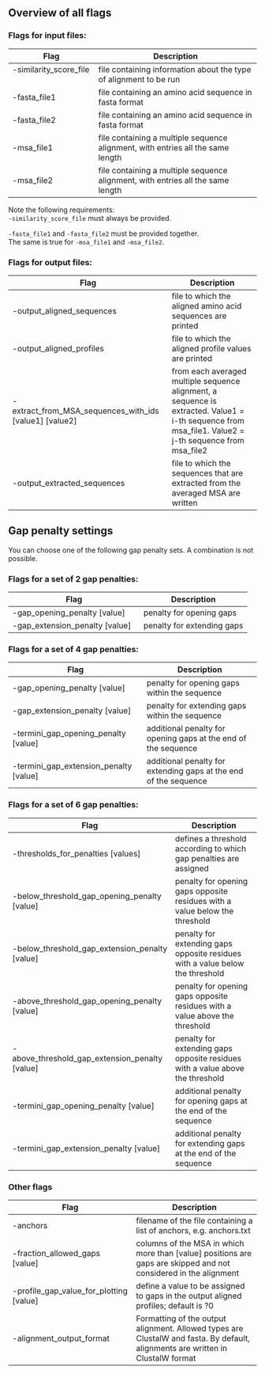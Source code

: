 ## Overview of all flags

### Flags for input files:

  Flag                                  | Description
  ------------------------------------- | ------------------------------------------------------------------------------------------
  -similarity_score_file <filename>     | file containing information about the type of alignment to be run
  -fasta_file1 <filename>               | file containing an amino acid sequence in fasta format
  -fasta_file2 <filename>               | file containing an amino acid sequence in fasta format
  -msa_file1 <filename>                 | file containing a multiple sequence alignment, with entries all the same length
  -msa_file2 <filename>                 | file containing a multiple sequence alignment, with entries all the same length

Note the following requirements:  
  `-similarity_score_file` must always be provided.  
  
  `-fasta_file1` and `-fasta_file2` must be provided together.  
  The same is true for `-msa_file1` and `-msa_file2`.


### Flags for output files:

Flag                                    | Description
--------------------------------------- | -----------------------------------
 -output_aligned_sequences <filename>   | file to which the aligned amino acid sequences are printed
 -output_aligned_profiles <filename>    | file to which the aligned profile values are printed     
 -extract_from_MSA_sequences_with_ids  \[value1\] \[value2\]  | from each averaged multiple sequence alignment, a sequence is extracted. Value1 = i-th sequence from msa_file1. Value2 = j-th sequence from msa_file2
 -output_extracted_sequences <filename> | file to which the sequences that are extracted from the averaged MSA are written


## Gap penalty settings

You can choose one of the following gap penalty sets. A combination is not possible.

### Flags for a set of 2 gap penalties:

  Flag                                           | Description
  ---------------------------------------------- | ----------------------------
  -gap_opening_penalty \[value\]                 | penalty for opening gaps
  -gap_extension_penalty \[value\]               | penalty for extending gaps


### Flags for a set of 4 gap penalties:

  Flag                                           | Description
  ---------------------------------------------- | -----------------------------------------------------------------
  -gap_opening_penalty \[value\]                 |  penalty for opening gaps within the sequence
  -gap_extension_penalty \[value\]               |  penalty for extending gaps within the sequence
  -termini_gap_opening_penalty \[value\]         |  additional penalty for opening gaps at the end of the sequence
  -termini_gap_extension_penalty \[value\]       |  additional penalty for extending gaps at the end of the sequence

### Flags for a set of 6 gap penalties:

  Flag                                             | Description
  ------------------------------------------------ | -------------------------------------------------------------------------------------------------------
  -thresholds_for_penalties \[values\]             |  defines a threshold according to which gap penalties are assigned
  -below_threshold_gap_opening_penalty \[value\]   |  penalty for opening gaps opposite residues with a value below the  threshold
  -below_threshold_gap_extension_penalty \[value\] |  penalty for extending gaps opposite residues with a value below the  threshold
  -above_threshold_gap_opening_penalty  \[value\]  |  penalty for opening gaps opposite residues with a value above the  threshold
  -above_threshold_gap_extension_penalty \[value\] |  penalty for extending gaps opposite residues with a value above the  threshold
  -termini_gap_opening_penalty \[value\]           |  additional penalty for opening gaps at the end of the sequence
  -termini_gap_extension_penalty \[value\]         |  additional penalty for extending gaps at the end of the sequence


### Other flags

  Flag                                      | Description
  ----------------------------------------- | -----------
  -anchors <filename>                       | filename of the file containing a list of anchors, e.g. anchors.txt
  -fraction_allowed_gaps \[value\]          | columns of the MSA in which more than \[value\] positions are gaps are skipped and not considered in the alignment
  -profile_gap_value_for_plotting \[value\] | define a value to be assigned to gaps in the output aligned profiles; default is ?0
  -alignment_output_format                  | Formatting of the output alignment. Allowed types are ClustalW and fasta. By default, alignments are written in ClustalW format
